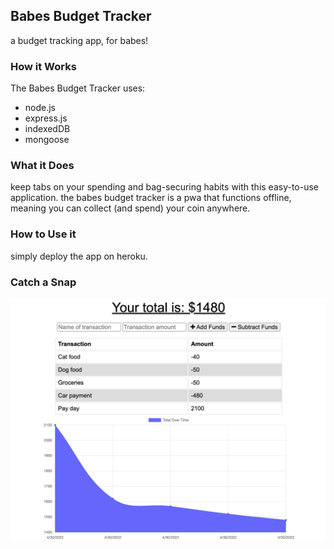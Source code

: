 ## Babes Budget Tracker
a budget tracking app, for babes!

### How it Works

The Babes Budget Tracker uses:

* node.js
* express.js
* indexedDB
* mongoose

### What it Does

keep tabs on your spending and bag-securing habits with this easy-to-use application. the babes budget tracker is a pwa that functions offline, meaning you can collect (and spend) your coin anywhere.

### How to Use it
simply deploy the app on heroku.


### Catch a Snap

<img src="./images/assets/img.png">